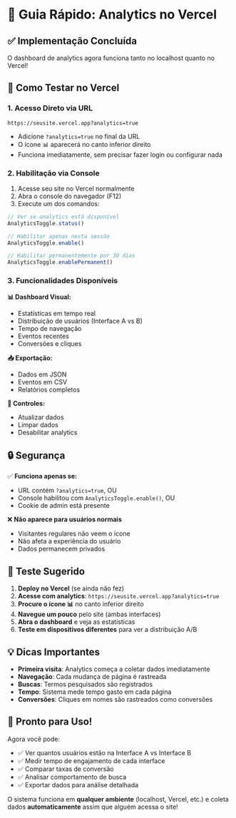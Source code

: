 # 🚀 Guia Rápido: Analytics no Vercel

## ✅ Implementação Concluída

O dashboard de analytics agora funciona tanto no localhost quanto no Vercel!

## 🎯 Como Testar no Vercel

### 1. Acesso Direto via URL
```
https://seusite.vercel.app?analytics=true
```
- Adicione `?analytics=true` no final da URL
- O ícone 📊 aparecerá no canto inferior direito
- Funciona imediatamente, sem precisar fazer login ou configurar nada

### 2. Habilitação via Console
1. Acesse seu site no Vercel normalmente
2. Abra o console do navegador (F12)
3. Execute um dos comandos:

```javascript
// Ver se analytics está disponível
AnalyticsToggle.status()

// Habilitar apenas nesta sessão
AnalyticsToggle.enable()

// Habilitar permanentemente por 30 dias
AnalyticsToggle.enablePermanent()
```

### 3. Funcionalidades Disponíveis

**📊 Dashboard Visual:**
- Estatísticas em tempo real
- Distribuição de usuários (Interface A vs B)
- Tempo de navegação
- Eventos recentes
- Conversões e cliques

**📥 Exportação:**
- Dados em JSON
- Eventos em CSV
- Relatórios completos

**🔄 Controles:**
- Atualizar dados
- Limpar dados
- Desabilitar analytics

## 🔒 Segurança

✅ **Funciona apenas se:**
- URL contém `?analytics=true`, OU
- Console habilitou com `AnalyticsToggle.enable()`, OU
- Cookie de admin está presente

❌ **Não aparece para usuários normais**
- Visitantes regulares não veem o ícone
- Não afeta a experiência do usuário
- Dados permanecem privados

## 📱 Teste Sugerido

1. **Deploy no Vercel** (se ainda não fez)
2. **Acesse com analytics**: `https://seusite.vercel.app?analytics=true`
3. **Procure o ícone 📊** no canto inferior direito
4. **Navegue um pouco** pelo site (ambas interfaces)
5. **Abra o dashboard** e veja as estatísticas
6. **Teste em dispositivos diferentes** para ver a distribuição A/B

## 💡 Dicas Importantes

- **Primeira visita**: Analytics começa a coletar dados imediatamente
- **Navegação**: Cada mudança de página é rastreada
- **Buscas**: Termos pesquisados são registrados
- **Tempo**: Sistema mede tempo gasto em cada página
- **Conversões**: Cliques em nomes são rastreados como conversões

## 🎉 Pronto para Uso!

Agora você pode:
- ✅ Ver quantos usuários estão na Interface A vs Interface B
- ✅ Medir tempo de engajamento de cada interface
- ✅ Comparar taxas de conversão
- ✅ Analisar comportamento de busca
- ✅ Exportar dados para análise detalhada

O sistema funciona em **qualquer ambiente** (localhost, Vercel, etc.) e coleta dados **automaticamente** assim que alguém acessa o site!
